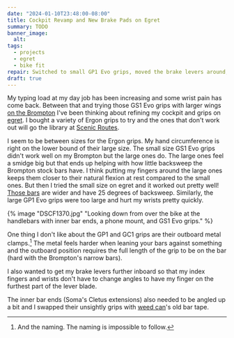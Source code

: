 ```yaml
---
date: "2024-01-10T23:48:00-08:00"
title: Cockpit Revamp and New Brake Pads on Egret
summary: TODO
banner_image:
  alt:
tags:
  - projects
  - egret
  - bike fit
repair: Switched to small GP1 Evo grips, moved the brake levers around, re-wrapped the inner bar ends, replaced the front brake pads (at 2901 km), and bled the front brake.
draft: true
---
```


My typing load at my day job has been increasing and some wrist pain has come back. Between that and trying those GS1 Evo grips with larger wings [on the Brompton](/posts/initial-brompton-setup) I've been thinking about refining my cockpit and grips on [egret](/tags/egret). I bought a variety of Ergon grips to try and the ones that don't work out will go the library at [Scenic Routes](https://scenicroutessf.com).

I seem to be between sizes for the Ergon grips. My hand circumference is right on the lower bound of their large size. The small size GS1 Evo grips didn't work well on my Brompton but the large ones do. The large ones feel a smidge big but that ends up helping with how little backsweep the Brompton stock bars have. I think putting my fingers around the large ones keeps them closer to their natural flexion at rest compared to the small ones. But then I tried the small size on egret and it worked out pretty well! [Those bars](https://www.somafab.com/archives/product/dream-riser-handlebar) are wider and have 25 degrees of backsweep. Similarly, the large GP1 Evo grips were too large and hurt my wrists pretty quickly.

{% image "DSCF1370.jpg" "Looking down from over the bike at the handlebars with inner bar ends, a phone mount, and GS1 Evo grips." %}

One thing I don't like about the GP1 and GC1 grips are their outboard metal clamps.[^1] The metal feels harder when leaning your bars against something and the outboard position requires the full length of the grip to be on the bar (hard with the Brompton's narrow bars).

[^1]: And the naming. The naming is impossible to follow.

I also wanted to get my brake levers further inboard so that my index fingers and wrists don't have to change angles to have my finger on the furthest part of the lever blade.

The inner bar ends (Soma's Cletus extensions) also needed to be angled up a bit and I swapped their unsightly grips with [weed can](/tags/weed-can)'s old bar tape.
